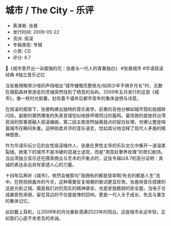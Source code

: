 # 城市 / The City - 乐评

- 表演者: 张悬
- 发行时间: 2009-05-22
- 流派: 摇滚
- 专辑类型: 专辑
- 介质: CD
- 评分: 8.7

🌆《城市里开出一朵倔强的花：张悬与一代人的青春独白》 #张悬城市 #华语摇滚经典 #独立音乐记忆

当张悬用略带沙哑的声线唱出"城市慷慨亮整夜光/如同少年不惧岁月长"时，无数在钢筋森林里游走的灵魂突然找到了栖息的岛屿。2009年五月发行的这首《城市》，像一枚时光胶囊，封存着千禧年后都市青年的集体迷惘与诗意。

在摇滚的框架下，张悬构建出独特的音乐美学。前奏的吉他分解如城市霓虹般细碎闪烁，副歌时骤然爆发的失真音墙恰似地铁呼啸而过的轰鸣。最惊艳的是她将台湾民谣的叙事感融入摇滚编曲，第二段主歌突然抽离鼓点的留白处理，仿佛让整座喧嚣城市在瞬间失重。这种刚柔并济的音乐语言，恰如其分地诠释了现代人矛盾的精神图景。

作为华语乐坛少见的女性摇滚唱作人，张悬在男性主导的乐队文化中撕开一道温柔裂缝。她笔下的城市不是冷硬的混凝土迷宫，而是"用霓虹豢养玫瑰"的奇幻剧场。当台湾独立音乐还在摸索商业与艺术的平衡点时，这张专辑以8.7的高分证明：真诚的表达永远具有穿透人心的力量。

十四年后再听《城市》，依然会被那句"我拥有的都是侥幸啊/失去的都是人生"击中。在短视频轰炸的今天，这种需要反复咀嚼的歌词更显珍贵。张悬用音乐搭建的这座光影之城，既是我们对抗现实的精神堡垒，也是安放脆弱的安全屋。当电子合成器音色渐弱，留在耳边的不仅是旋律的回响，更是一代人关于成长、失去与重生的集体记忆。

此刻戴上耳机，让2009年的月光重新洒满2023年的阳台。这座城市永远年轻，正如我们心底不肯老去的赤诚。
